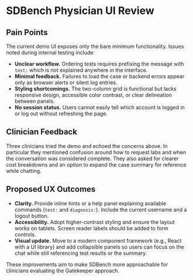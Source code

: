 # SDBench Physician UI Review

## Pain Points

The current demo UI exposes only the bare minimum functionality. Issues noted during internal testing include:

- **Unclear workflow.** Ordering tests requires prefixing the message with `test:` which is not explained anywhere in the interface.
- **Minimal feedback.** Failures to load the case or backend errors appear only as browser alerts or silent log entries.
- **Styling shortcomings.** The two-column grid is functional but lacks responsive design, accessible color contrast, or clear delineation between panels.
- **No session status.** Users cannot easily tell which account is logged in or log out without refreshing the page.

## Clinician Feedback

Three clinicians tried the demo and echoed the concerns above. In particular they mentioned confusion around how to request labs and when the conversation was considered complete. They also asked for clearer cost breakdowns and an option to expand the case summary for reference while chatting.

## Proposed UX Outcomes

- **Clarity.** Provide inline hints or a help panel explaining available commands (`test:` and `diagnosis:`). Include the current username and a logout button.
- **Accessibility.** Adopt higher-contrast styling and ensure the layout works on tablets. Screen reader labels should be added to form controls.
- **Visual update.** Move to a modern component framework (e.g., React with a UI library) and add collapsible panels so users can focus on the chat while still referencing test results or the summary.

These improvements aim to make SDBench more approachable for clinicians evaluating the Gatekeeper approach.

